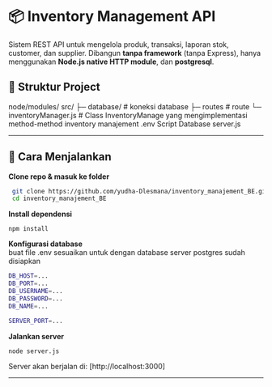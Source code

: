 # 📦 Inventory Management API

Sistem REST API untuk mengelola produk, transaksi, laporan stok, customer, dan supplier. Dibangun **tanpa framework** (tanpa Express), hanya menggunakan **Node.js native HTTP module**, dan **postgresql**.

## 📂 Struktur Project

node/modules/
src/
├─ database/ # koneksi database
├─ routes # route
└─ inventoryManager.js # Class InventoryManage yang mengimplementasi method-method inventory manajement
.env
Script Database
server.js

---

## 🚀 Cara Menjalankan

**Clone repo & masuk ke folder**

```bash
 git clone https://github.com/yudha-Dlesmana/inventory_manajement_BE.git
 cd inventory_manajement_BE
```

**Install dependensi**

```
npm install
```

**Konfigurasi database**  
 buat file .env sesuaikan untuk dengan database server postgres sudah disiapkan

```bash
DB_HOST=...
DB_PORT=...
DB_USERNAME=...
DB_PASSWORD=...
DB_NAME=...

SERVER_PORT=...
```

**Jalankan server**

```bash
node server.js
```

Server akan berjalan di: [http://localhost:3000]

---
